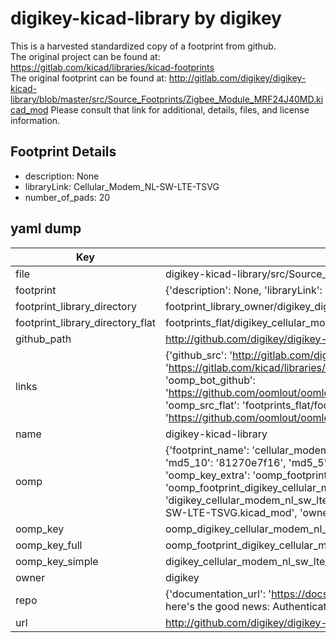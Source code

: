 # digikey-kicad-library by digikey  
This is a harvested standardized copy of a footprint from github.  
The original project can be found at:  
https://gitlab.com/kicad/libraries/kicad-footprints  
The original footprint can be found at:
http://gitlab.com/digikey/digikey-kicad-library/blob/master/src/Source_Footprints/Zigbee_Module_MRF24J40MD.kicad_mod
Please consult that link for additional, details, files, and license information.  
## Footprint Details
* description: None  
* libraryLink: Cellular_Modem_NL-SW-LTE-TSVG  
* number_of_pads: 20  
## yaml dump  
| Key | Value |  
| --- | --- |  
| file | digikey-kicad-library/src/Source_Footprints/Cellular_Modem_NL-SW-LTE-TSVG.kicad_mod |  
| footprint | {'description': None, 'libraryLink': 'Cellular_Modem_NL-SW-LTE-TSVG', 'number_of_pads': 20} |  
| footprint_library_directory | footprint_library_owner/digikey_digikey-kicad-library |  
| footprint_library_directory_flat | footprints_flat/digikey_cellular_modem_nl_sw_lte_tsvg_cellular_modem_nl_sw_lte_tsvg/working |  
| github_path | http://github.com/digikey/digikey-kicad-library/blob/master/src/Source_Footprints/Cellular_Modem_NL-SW-LTE-TSVG.kicad_mod |  
| links | {'github_src': 'http://gitlab.com/digikey/digikey-kicad-library/blob/master/src/Source_Footprints/Zigbee_Module_MRF24J40MD.kicad_mod', 'github_src_repo': 'https://gitlab.com/kicad/libraries/kicad-footprints', 'oomp_bot': 'footprints/digikey_cellular_modem_nl_sw_lte_tsvg_cellular_modem_nl_sw_lte_tsvg/working', 'oomp_bot_github': 'https://github.com/oomlout/oomlout_oomp_footprint_bot/tree/main/footprints/digikey_cellular_modem_nl_sw_lte_tsvg_cellular_modem_nl_sw_lte_tsvg/working', 'oomp_src_flat': 'footprints_flat/footprints_flat/digikey_cellular_modem_nl_sw_lte_tsvg_cellular_modem_nl_sw_lte_tsvg/working', 'oomp_src_flat_github': 'https://github.com/oomlout/oomlout_oomp_footprint_src/tree/main/footprints_flat/digikey_cellular_modem_nl_sw_lte_tsvg_cellular_modem_nl_sw_lte_tsvg/working'} |  
| name | digikey-kicad-library |  
| oomp | {'footprint_name': 'cellular_modem_nl_sw_lte_tsvg', 'library_name': 'cellular_modem_nl_sw_lte_tsvg_kicad_mod', 'md5': '81270e7f16358c64ca76086c8c46f8c1', 'md5_10': '81270e7f16', 'md5_5': '81270', 'md5_6': '81270e', 'oomp_key': 'oomp_digikey_cellular_modem_nl_sw_lte_tsvg_cellular_modem_nl_sw_lte_tsvg', 'oomp_key_extra': 'oomp_footprint_digikey_cellular_modem_nl_sw_lte_tsvg_cellular_modem_nl_sw_lte_tsvg', 'oomp_key_full': 'oomp_footprint_digikey_cellular_modem_nl_sw_lte_tsvg_cellular_modem_nl_sw_lte_tsvg_81270e', 'oomp_key_simple': 'digikey_cellular_modem_nl_sw_lte_tsvg_cellular_modem_nl_sw_lte_tsvg', 'original_filename': 'digikey-kicad-library/src/Source_Footprints/Cellular_Modem_NL-SW-LTE-TSVG.kicad_mod', 'owner_name': 'digikey'} |  
| oomp_key | oomp_digikey_cellular_modem_nl_sw_lte_tsvg_cellular_modem_nl_sw_lte_tsvg |  
| oomp_key_full | oomp_footprint_digikey_cellular_modem_nl_sw_lte_tsvg_cellular_modem_nl_sw_lte_tsvg |  
| oomp_key_simple | digikey_cellular_modem_nl_sw_lte_tsvg_cellular_modem_nl_sw_lte_tsvg |  
| owner | digikey |  
| repo | {'documentation_url': 'https://docs.github.com/rest/overview/resources-in-the-rest-api#rate-limiting', 'message': "API rate limit exceeded for 84.66.173.59. (But here's the good news: Authenticated requests get a higher rate limit. Check out the documentation for more details.)"} |  
| url | http://github.com/digikey/digikey-kicad-library |  

